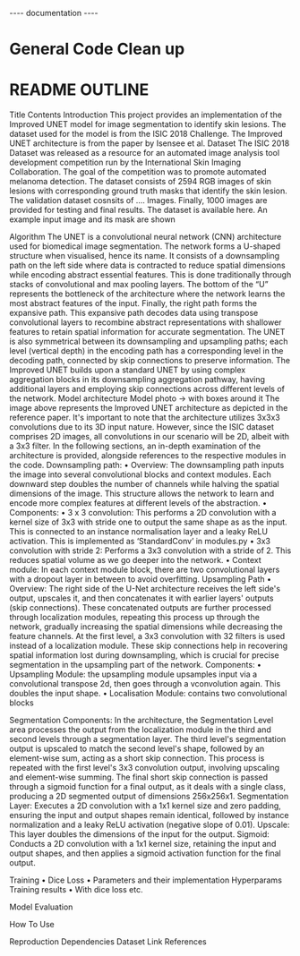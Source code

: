 ---- documentation ---- 

# General Code Clean up 


# README OUTLINE 


Title 
Contents 
Introduction 
This project provides an implementation of the Improved UNET model for image segmentation to identify skin lesions. The dataset used for the model is from the ISIC 2018 Challenge. The Improved UNET architecture is from the paper by Isensee et al. 
Dataset
The ISIC 2018 Dataset was released as a resource for an automated image analysis tool development competition run by the International Skin Imaging Collaboration. The goal of the competition was to promote automated melanoma detection. 
The dataset consists of 2594 RGB images of skin lesions with corresponding ground truth masks that identify the skin lesion. The validation dataset cosnsits of …. Images. Finally, 1000 images are provided for testing and final results.
The dataset is available here.
An example input image and its mask are shown


Algorithm 
The UNET is a convolutional neural network (CNN) architecture used for biomedical image segmentation. The network forms a U-shaped structure when visualised, hence its name. It consists of a downsampling path on the left side where data is contracted to reduce spatial dimensions while encoding abstract essential features. This is done traditionally through stacks of convolutional and max pooling layers. The bottom of the “U” represents the bottleneck of the architecture where the network learns the most abstract features of the input. Finally, the right path forms the expansive path. This expansive path decodes data using transpose convolutional layers to recombine abstract representations with shallower features to retain spatial information for accurate segmentation. 
The UNET is also symmetrical between its downsampling and upsampling paths; each level (vertical depth) in the encoding path has a corresponding level in the decoding path, connected by skip connections to preserve information.
The Improved UNET builds upon a standard UNET by using complex aggregation blocks in its downsampling aggregation pathway, having additional layers and employing skip connections across different levels of the network. 
Model architecture 
Model photo -> with boxes around it 
The image above represents the Improved UNET architecture as depicted in the reference paper. It's important to note that the architecture utilizes 3x3x3 convolutions due to its 3D input nature. However, since the ISIC dataset comprises 2D images, all convolutions in our scenario will be 2D, albeit with a 3x3 filter. In the following sections, an in-depth examination of the architecture is provided, alongside references to the respective modules in the code.
Downsampling path:
•	Overview: The downsampling path inputs the image into several convolutional blocks and context modules. Each downward step doubles the number of channels while halving the spatial dimensions of the image. This structure allows the network to learn and encode more complex features at different levels of the abstraction. 
•	Components:
•	3 x 3 convolution: This performs a 2D convolution with a kernel size of 3x3 with stride one to output the same shape as as the input. This is connected to an instance normalisation layer and a leaky ReLU activation. This is implemented as ‘StandardConv’ in modules.py
•	3x3 convolution with stride 2: Performs a 3x3 convolution with a stride of 2. This reduces spatial volume as we go deeper into the network. 
•	Context module: In each context module block, there are two convolutional layers with a dropout layer in between to avoid overfitting. 
Upsampling Path
•	Overview: 
The right side of the U-Net architecture receives the left side's output, upscales it, and then concatenates it with earlier layers' outputs (skip connections). These concatenated outputs are further processed through localization modules, repeating this process up through the network, gradually increasing the spatial dimensions while decreasing the feature channels. At the first level, a 3x3 convolution with 32 filters is used instead of a localization module. These skip connections help in recovering spatial information lost during downsampling, which is crucial for precise segmentation in the upsampling part of the network.
Components:
•	Upsampling Module: the upsampling module upsamples input via a convolutional transpose 2d, then goes through a vconvolution again. This doubles the input shape.
•	Localisation Module: contains two convolutional blocks 

Segmentation Components:
In the architecture, the Segmentation Level area processes the output from the localization module in the third and second levels through a segmentation layer. The third level's segmentation output is upscaled to match the second level's shape, followed by an element-wise sum, acting as a short skip connection. This process is repeated with the first level's 3x3 convolution output, involving upscaling and element-wise summing. The final short skip connection is passed through a sigmoid function for a final output, as it deals with a single class, producing a 2D segmented output of dimensions 256x256x1.
Segmentation Layer: Executes a 2D convolution with a 1x1 kernel size and zero padding, ensuring the input and output shapes remain identical, followed by instance normalization and a leaky ReLU activation (negative slope of 0.01).
Upscale: This layer doubles the dimensions of the input for the output.
Sigmoid: Conducts a 2D convolution with a 1x1 kernel size, retaining the input and output shapes, and then applies a sigmoid activation function for the final output.


Training
•	Dice Loss 
•	Parameters and their implementation 
Hyperparams
Training results
•	With dice loss etc.

Model Evaluation

How To Use

Reproduction 
Dependencies 
Dataset Link
References 

